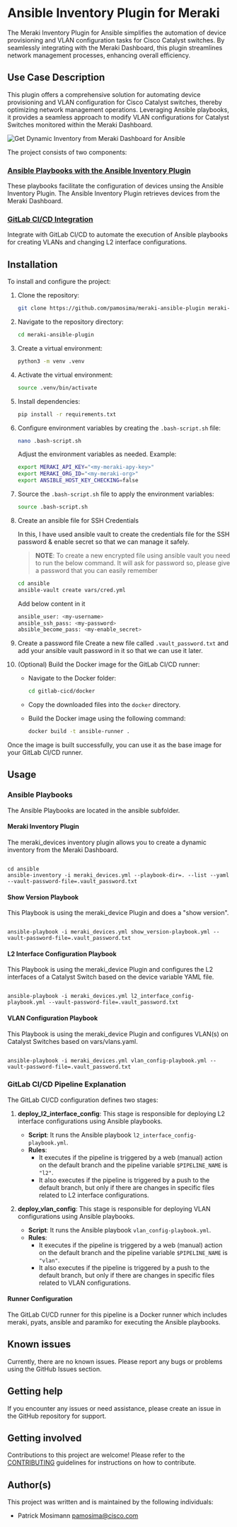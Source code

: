 # Ansible Inventory Plugin for Meraki

The Meraki Inventory Plugin for Ansible simplifies the automation of device provisioning and VLAN configuration tasks for Cisco Catalyst switches. By seamlessly integrating with the Meraki Dashboard, this plugin streamlines network management processes, enhancing overall efficiency.

## Use Case Description

This plugin offers a comprehensive solution for automating device provisioning and VLAN configuration for Cisco Catalyst switches, thereby optimizing network management operations. Leveraging Ansible playbooks, it provides a seamless approach to modify VLAN configurations for Catalyst Switches monitored within the Meraki Dashboard.

![Get Dynamic Inventory from Meraki Dashboard for Ansible](img/MerakiAnsibleDemo.gif)

The project consists of two components:

### [Ansible Playbooks with the Ansible Inventory Plugin](#ansible-playbooks)

These playbooks facilitate the configuration of devices unsing the Ansible Inventory Plugin. The Ansible Inventory Plugin retrieves devices from the Meraki Dashboard.

### [GitLab CI/CD Integration](#gitlab-cicd-pipeline-explanation)

Integrate with GitLab CI/CD to automate the execution of Ansible playbooks for creating VLANs and changing L2 interface configurations.

## Installation

To install and configure the project:

1. Clone the repository:

   ```bash
   git clone https://github.com/pamosima/meraki-ansible-plugin meraki-ansible-plugin
   ```

2. Navigate to the repository directory:

   ```bash
   cd meraki-ansible-plugin
   ```

3. Create a virtual environment:

   ```bash
   python3 -m venv .venv
   ```

4. Activate the virtual environment:

   ```bash
   source .venv/bin/activate
   ```

5. Install dependencies:

   ```bash
   pip install -r requirements.txt
   ```

6. Configure environment variables by creating the `.bash-script.sh` file:

   ```bash
   nano .bash-script.sh
   ```

   Adjust the environment variables as needed. Example:

   ```bash
   export MERAKI_API_KEY="<my-meraki-apy-key>"
   export MERAKI_ORG_ID="<my-meraki-org>"
   export ANSIBLE_HOST_KEY_CHECKING=false
   ```

7. Source the `.bash-script.sh` file to apply the environment variables:

   ```bash
   source .bash-script.sh
   ```

8. Create an ansible file for SSH Credentials

   In this, I have used ansible vault to create the credentials file for the SSH password & enable secret so that we can manage it safely.

   > **NOTE**: To create a new encrypted file using ansible vault you need to run the below command. It will ask for password so, please give a password that you can easily remember

   ```bash
   cd ansible
   ansible-vault create vars/cred.yml
   ```

   Add below content in it

   ```bash
   ansible_user: <my-username>
   ansible_ssh_pass: <my-password>
   absible_become_pass: <my-enable_secret>
   ```

9. Create a password file
   Create a new file called `.vault_password.txt` and add your ansible vault password in it so that we can use it later.

10. (Optional) Build the Docker image for the GitLab CI/CD runner:

    - Navigate to the Docker folder:

      ```bash
      cd gitlab-cicd/docker
      ```

    - Copy the downloaded files into the `docker` directory.

    - Build the Docker image using the following command:

      ```bash
      docker build -t ansible-runner .
      ```

Once the image is built successfully, you can use it as the base image for your GitLab CI/CD runner.

## Usage

### Ansible Playbooks

The Ansible Playbooks are located in the ansible subfolder.

#### Meraki Inventory Plugin

The meraki_devices inventory plugin allows you to create a dynamic inventory from the Meraki Dashboard.

```

cd ansible
ansible-inventory -i meraki_devices.yml --playbook-dir=. --list --yaml --vault-password-file=.vault_password.txt

```

#### Show Version Playbook

This Playbook is using the meraki_device Plugin and does a "show version".

```

ansible-playbook -i meraki_devices.yml show_version-playbook.yml --vault-password-file=.vault_password.txt

```

#### L2 Interface Configuration Playbook

This Playbook is using the meraki_device Plugin and configures the L2 interfaces of a Catalyst Switch based on the device variable YAML file.

```

ansible-playbook -i meraki_devices.yml l2_interface_config-playbook.yml --vault-password-file=.vault_password.txt

```

#### VLAN Configuration Playbook

This Playbook is using the meraki_device Plugin and configures VLAN(s) on Catalyst Switches based on vars/vlans.yaml.

```

ansible-playbook -i meraki_devices.yml vlan_config-playbook.yml --vault-password-file=.vault_password.txt

```

### GitLab CI/CD Pipeline Explanation

The GitLab CI/CD configuration defines two stages:

1. **deploy_l2_interface_config**: This stage is responsible for deploying L2 interface configurations using Ansible playbooks.

   - **Script**: It runs the Ansible playbook `l2_interface_config-playbook.yml`.
   - **Rules**:
     - It executes if the pipeline is triggered by a web (manual) action on the default branch and the pipeline variable `$PIPELINE_NAME` is `"l2"`.
     - It also executes if the pipeline is triggered by a push to the default branch, but only if there are changes in specific files related to L2 interface configurations.

2. **deploy_vlan_config**: This stage is responsible for deploying VLAN configurations using Ansible playbooks.
   - **Script**: It runs the Ansible playbook `vlan_config-playbook.yml`.
   - **Rules**:
     - It executes if the pipeline is triggered by a web (manual) action on the default branch and the pipeline variable `$PIPELINE_NAME` is `"vlan"`.
     - It also executes if the pipeline is triggered by a push to the default branch, but only if there are changes in specific files related to VLAN configurations.

#### Runner Configuration

The GitLab CI/CD runner for this pipeline is a Docker runner which includes meraki, pyats, ansible and paramiko for executing the Ansible playbooks.

## Known issues

Currently, there are no known issues. Please report any bugs or problems using the GitHub Issues section.

## Getting help

If you encounter any issues or need assistance, please create an issue in the GitHub repository for support.

## Getting involved

Contributions to this project are welcome! Please refer to the [CONTRIBUTING](./CONTRIBUTING.md) guidelines for instructions on how to contribute.

## Author(s)

This project was written and is maintained by the following individuals:

- Patrick Mosimann <pamosima@cisco.com>
